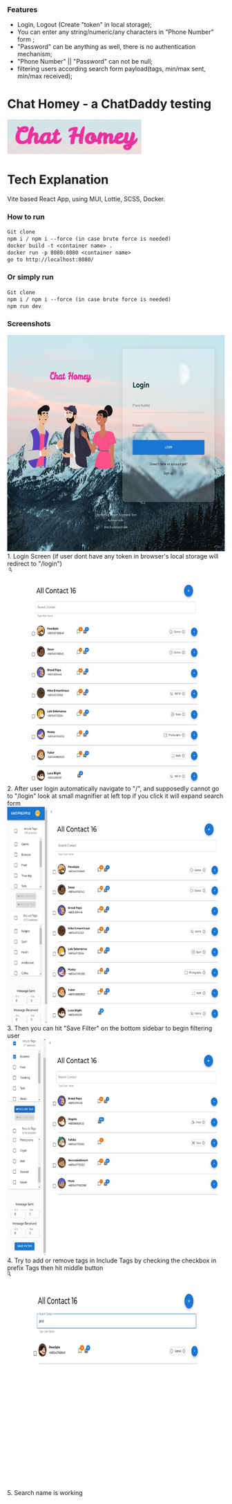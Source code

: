 ### Features

- Login, Logout (Create "token" in local storage);
- You can enter any string/numeric/any characters in "Phone Number" form ;
- "Password" can be anything as well, there is no authentication mechanism;
- "Phone Number" || "Password" can not be null;
- filtering users according search form payload(tags, min/max sent, min/max received);

# Chat Homey - a ChatDaddy testing

<img src="src/assets/screenshoot/lowgo.jpg" alt="Logo" height="80">

<h1>Tech Explanation</h1>
Vite based React App, using MUI, Lottie, SCSS, Docker.

<h3>How to run</h3>

    Git clone
    npm i / npm i --force (in case brute force is needed)
    docker build -t <container name> .
    docker run -p 8080:8080 <container name>
    go to http://localhost:8080/

<h3>Or simply run</h3>

    Git clone
    npm i / npm i --force (in case brute force is needed)
    npm run dev

<h3>Screenshots</h3>

<img src="src/assets/screenshoot/login.jpg" alt="Logo" height="500">
    1. Login Screen (if user dont have any token in browser's local storage will redirect to "/login")

<img src="src/assets/screenshoot/homey.jpg" alt="Logo" height="500">
    2. After user login automatically navigate to "/", and supposedly cannot go to "/login"
    look at small magnifier at left top if you click it will expand search form

<img src="src/assets/screenshoot/searchy.jpg" alt="Logo" height="500">
    3. Then you can hit "Save Filter" on the bottom sidebar to begin filtering user

<img src="src/assets/screenshoot/exclude.jpg" alt="Logo" height="500">
    4. Try to add or remove tags in Include Tags by checking the checkbox in prefix Tags then hit middle button

<img src="src/assets/screenshoot/search_name.jpg" alt="Logo" height="500">
    5. Search name is working

